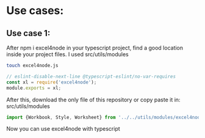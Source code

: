 # Use cases:
## Use case 1: 
After npm i excel4node in your typescript project, find a good location inside your project files. I used src/utils/modules
```bash
touch excel4node.js
```
```javascript
// eslint-disable-next-line @typescript-eslint/no-var-requires
const xl = require('excel4node');
module.exports = xl;
```
After this, download the only file of this repository or copy paste it in: src/utils/modules

```typescript
import {Workbook, Style, Worksheet} from '../../utils/modules/excel4node.js'
```

Now you can use excel4node with typescript